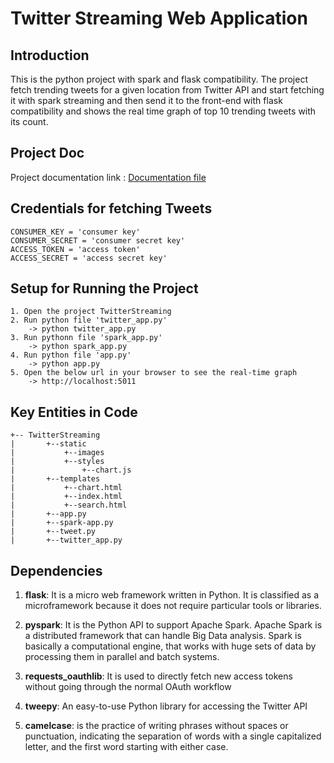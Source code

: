 Twitter Streaming Web Application
===============

Introduction
----
This is the python project with spark and flask compatibility. The project fetch trending tweets for a given location 
from Twitter API and start fetching it with spark streaming and then send it to the front-end with flask compatibility 
and shows the real time graph of top 10 trending tweets with its count. 


Project Doc
---
Project documentation link : [Documentation file](https://docs.google.com/document/d/1kv1IETPaYimrdfN2FLFbAS1Uc86zhEIh-NERsjWVPMU/edit)


Credentials for fetching Tweets
---
```   
CONSUMER_KEY = 'consumer key'
CONSUMER_SECRET = 'consumer secret key'
ACCESS_TOKEN = 'access token'
ACCESS_SECRET = 'access secret key'
```


Setup for Running the Project
---
```   
1. Open the project TwitterStreaming
2. Run python file 'twitter_app.py'
    -> python twitter_app.py
3. Run pythonn file 'spark_app.py'
    -> python spark_app.py
4. Run python file 'app.py'
    -> python app.py
5. Open the below url in your browser to see the real-time graph
    -> http://localhost:5011

```


Key Entities in Code
----
```   
+-- TwitterStreaming
|       +--static
|           +--images
|           +--styles
|               +--chart.js
|       +--templates
|           +--chart.html
|           +--index.html
|           +--search.html
|       +--app.py
|       +--spark-app.py
|       +--tweet.py
|       +--twitter_app.py
```


Dependencies
----
1. **flask**: It  is a micro web framework written in Python. It is classified as a microframework because it does not 
require particular tools or libraries.

2. **pyspark**: It is the Python API to support Apache Spark. Apache Spark is a distributed framework that can handle 
Big Data analysis. Spark is basically a computational engine, that works with huge sets of data by processing them in 
parallel and batch systems.
 
3. **requests_oauthlib**: It is used to directly fetch new access tokens without going through the normal OAuth workflow

4. **tweepy**: An easy-to-use Python library for accessing the Twitter API

5. **camelcase**: is the practice of writing phrases without spaces or punctuation, indicating the separation of words 
with a single capitalized letter, and the first word starting with either case.
